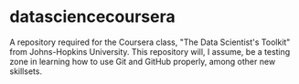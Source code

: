 datasciencecoursera
===================

A repository required for the Coursera class, "The Data Scientist's Toolkit" from Johns-Hopkins University.  This repository will, I assume, be a testing zone in learning how to use Git and GitHub properly, among other new skillsets.
